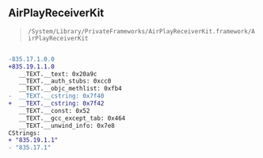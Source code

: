 ## AirPlayReceiverKit

> `/System/Library/PrivateFrameworks/AirPlayReceiverKit.framework/AirPlayReceiverKit`

```diff

-835.17.1.0.0
+835.19.1.1.0
   __TEXT.__text: 0x20a9c
   __TEXT.__auth_stubs: 0xcc0
   __TEXT.__objc_methlist: 0xfb4
-  __TEXT.__cstring: 0x7f40
+  __TEXT.__cstring: 0x7f42
   __TEXT.__const: 0x52
   __TEXT.__gcc_except_tab: 0x464
   __TEXT.__unwind_info: 0x7e8
CStrings:
+ "835.19.1.1"
- "835.17.1"

```
